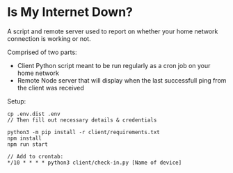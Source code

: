 # Is My Internet Down?

A script and remote server used to report on whether your home network connection is working or not.

Comprised of two parts:

-   Client Python script meant to be run regularly as a cron job on your home network
-   Remote Node server that will display when the last successfull ping from the client was received

Setup:

    cp .env.dist .env
    // Then fill out necessary details & credentials

    python3 -m pip install -r client/requirements.txt
    npm install
    npm run start

    // Add to crontab:
    */10 * * * * python3 client/check-in.py [Name of device]

